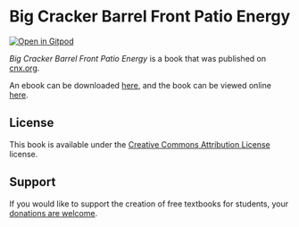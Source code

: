 # Big Cracker Barrel Front Patio Energy

[![Open in Gitpod](https://gitpod.io/button/open-in-gitpod.svg)](https://gitpod.io/from-referrer/)

_Big Cracker Barrel Front Patio Energy_ is a book that was published on [cnx.org](https://cnx.org/).

An ebook can be downloaded [here](https://github.com/cnx-user-books/cnxbook-big-cracker-barrel-front-patio-energy/releases/latest), and the book can be viewed online [here](https://github.com/cnx-user-books/cnxbook-big-cracker-barrel-front-patio-energy/releases/latest).

## License
This book is available under the [Creative Commons Attribution License](./LICENSE) license.

## Support
If you would like to support the creation of free textbooks for students, your [donations are welcome](https://riceconnect.rice.edu/donation/support-openstax-banner).
